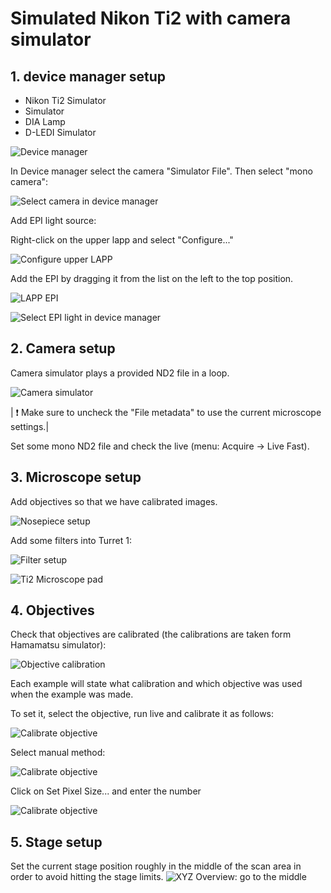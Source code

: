 # Simulated Nikon Ti2 with camera simulator

## 1. device manager setup

- Nikon Ti2 Simulator
- Simulator 
- DIA Lamp
- D-LEDI Simulator

![Device manager](images/dm_ti2_microscope_with_camera.png)

In Device manager select the camera "Simulator File". Then select "mono camera":

![Select camera in device manager](images/dm_add_camera.png)

Add EPI light source:

Right-click on the upper lapp and select "Configure..."

![Configure upper LAPP](images/dm_ti2_microscope_lapp_upper.png)

Add the EPI by dragging it from the list on the left to the top position.

![LAPP EPI](images/dm_ti2_microscope_lapp_epi.png)

![Select EPI light in device manager](images/dm_add_dledi.png)

## 2. Camera setup

Camera simulator plays a provided ND2 file in a loop.

![Camera simulator](images/camera_simulator_settings.png)

| :exclamation: Make sure to uncheck the "File metadata" to use the current microscope settings.|

Set some mono ND2 file and check the live (menu: Acquire -> Live Fast).

## 3. Microscope setup

Add objectives so that we have calibrated images.

![Nosepiece setup](images/Setup_nosepiece.png)

Add some filters into Turret 1:

![Filter setup](images/Setup_filters.png)

![Ti2 Microscope pad](images/Ti2_pad.png)

## 4. Objectives

Check that objectives are calibrated (the calibrations are taken form Hamamatsu simulator):

![Objective calibration](images/Objectives.png)

Each example will state what calibration and which objective was used when the example was made.

To set it, select the objective, run live and calibrate it as follows:

![Calibrate objective](images/Calibrate_live_1.png)

Select manual method:

![Calibrate objective](images/Calibrate_live_2.png)

Click on Set Pixel Size... and enter the number

![Calibrate objective](images/Calibrate_live_3.png)


## 5. Stage setup

Set the current stage position roughly in the middle of the scan area in order to avoid hitting the stage limits.
![XYZ Overview: go to the middle](images/xyz_overview.png)
